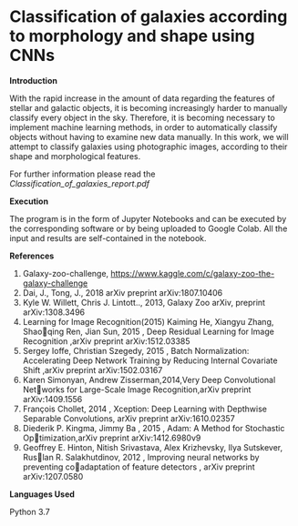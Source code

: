 # Classification of galaxies according to morphology and shape using CNNs

**Introduction**

With the rapid increase in the amount of data regarding the features of stellar and galactic objects, it is becoming increasingly harder to
manually classify every object in the sky. Therefore, it is becoming necessary to implement machine learning methods, in order to automatically classify objects without
having to examine new data manually. In this work, we will attempt to classify galaxies using photographic images, according to their shape and morphological features.



For further information please read the *Classification_of_galaxies_report.pdf*

**Execution**

The program is in the form of Jupyter Notebooks and can be executed by the corresponding software or by being uploaded to Google Colab. All the input and results are
self-contained in the notebook.


**References**
1) Galaxy-zoo-challenge, https://www.kaggle.com/c/galaxy-zoo-the-galaxy-challenge
2) Dai, J., Tong, J., 2018 arXiv preprint arXiv:1807.10406
3) Kyle W. Willett, Chris J. Lintott.., 2013, Galaxy Zoo arXiv, preprint
arXiv:1308.3496
4) Learning for Image Recognition(2015) Kaiming He, Xiangyu Zhang, Shaoqing Ren, Jian Sun, 2015 , Deep Residual Learning for Image Recognition
,arXiv preprint arXiv:1512.03385
5) Sergey Ioffe, Christian Szegedy, 2015 , Batch Normalization: Accelerating
Deep Network Training by Reducing Internal Covariate Shift ,arXiv preprint
arXiv:1502.03167
6) Karen Simonyan, Andrew Zisserman,2014,Very Deep Convolutional Networks for Large-Scale Image Recognition,arXiv preprint arXiv:1409.1556
7) François Chollet, 2014 , Xception: Deep Learning with Depthwise Separable
Convolutions, arXiv preprint arXiv:1610.02357
8) Diederik P. Kingma, Jimmy Ba , 2015 , Adam: A Method for Stochastic Optimization,arXiv preprint arXiv:1412.6980v9
9) Geoffrey E. Hinton, Nitish Srivastava, Alex Krizhevsky, Ilya Sutskever, Ruslan R. Salakhutdinov, 2012 , Improving neural networks by preventing coadaptation of feature detectors , arXiv preprint arXiv:1207.0580

**Languages Used**

Python 3.7


